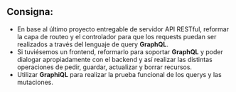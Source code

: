 #
## Consigna:
- En base al último proyecto entregable de servidor API RESTful, reformar la capa de routeo y el controlador para que los requests puedan ser realizados a través del lenguaje de query **GraphQL**.
- Si tuviésemos un frontend, reformarlo para soportar **GraphQL** y poder dialogar apropiadamente con el backend y así realizar las distintas operaciones de pedir, guardar, actualizar y borrar recursos.
- Utilizar **GraphiQL** para realizar la prueba funcional de los querys y las mutaciones.